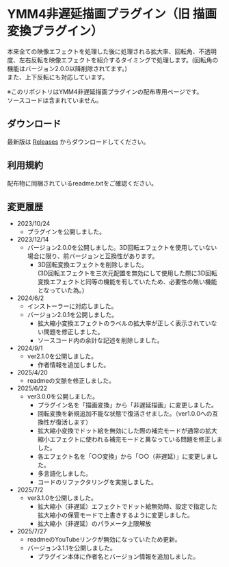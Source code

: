 # YMM4非遅延描画プラグイン（旧 描画変換プラグイン）
 
本来全ての映像エフェクトを処理した後に処理される拡大率、回転角、不透明度、左右反転を映像エフェクトを紹介するタイミングで処理します。(回転角の機能はバージョン2.0.0以降削除されてます。)  
また、上下反転にも対応しています。  

※このリポジトリはYMM4非遅延描画プラグインの配布専用ページです。  
ソースコードは含まれていません。  

## ダウンロード

最新版は [Releases](https://github.com/benikazura/DrawConversionEffect/releases/latest) からダウンロードしてください。

## 利用規約

配布物に同梱されているreadme.txtをご確認ください。

## 変更履歴

- 2023/10/24
  - プラグインを公開しました。
- 2023/12/14
  - バージョン2.0.0を公開しました。3D回転エフェクトを使用していない場合に限り、前バージョンと互換性があります。
    - 3D回転変換エフェクトを削除しました。  
      (3D回転エフェクトを三次元配置を無効にして使用した際に3D回転変換エフェクトと同等の機能を有していたため、必要性の無い機能となっていた為。)
- 2024/6/2
  - インストーラーに対応しました。
  - バージョン2.0.1を公開しました。
    - 拡大縮小変換エフェクトのラベルの拡大率が正しく表示されていない問題を修正しました。
    - ソースコード内の余計な記述を削除しました。
- 2024/9/1
  - ver2.1.0を公開しました。
    - 作者情報を追加しました。
- 2025/4/20
  - readmeの文脈を修正しました。
- 2025/6/22
  - ver3.0.0を公開しました。
    - プラグイン名を「描画変換」から「非遅延描画」に変更しました。
    - 回転変換を新規追加不能な状態で復活させました。（ver1.0.0への互換性が復活します）
    - 拡大縮小変換でドット絵を無効にした際の補完モードが通常の拡大縮小エフェクトに使われる補完モードと異なっている問題を修正しました。
    - 各エフェクト名を「○○変換」から「○○（非遅延）」に変更しました。
    - 多言語化しました。
    - コードのリファクタリングを実施しました。
- 2025/7/2
  - ver3.1.0を公開しました。
    - 拡大縮小（非遅延）エフェクトでドット絵無効時、設定で指定した拡大縮小の保管モードで上書きするように変更しました。
    - 拡大縮小（非遅延）のパラメータ上限解放
- 2025/7/27
  - readmeのYouTubeリンクが無効になっていたため更新。
  - バージョン3.1.1を公開しました。
    - プラグイン本体に作者名とバージョン情報を追加しました。
